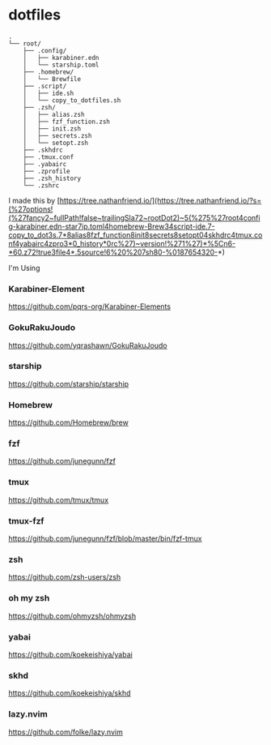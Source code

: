 # dotfiles

```
.
└── root/
    ├── .config/
    │   ├── karabiner.edn
    │   └── starship.toml
    ├── .homebrew/
    │   └── Brewfile
    ├── .script/
    │   ├── ide.sh
    │   └── copy_to_dotfiles.sh
    ├── .zsh/
    │   ├── alias.zsh
    │   ├── fzf_function.zsh
    │   ├── init.zsh
    │   ├── secrets.zsh
    │   └── setopt.zsh
    ├── .skhdrc
    ├── .tmux.conf
    ├── .yabairc
    ├── .zprofile
    ├── .zsh_history
    └── .zshrc
```

I made this by [https://tree.nathanfriend.io/](https://tree.nathanfriend.io/?s=(%27options!(%27fancy2~fullPath!false~trailingSla72~rootDot2)~5(%275%27root4config-karabiner.edn-star7ip.toml4homebrew-Brew34script-ide.7-copy_to_dot3s.7*8alias8fzf_function8init8secrets8setopt04skhdrc4tmux.conf4yabairc4zpro3*0_history*0rc%27)~version!%271%27)*%5Cn6-*60.z72!true3file4*.5source!6%20%207sh80-%0187654320-*)

I'm Using

### Karabiner-Element
https://github.com/pqrs-org/Karabiner-Elements

### GokuRakuJoudo
https://github.com/yqrashawn/GokuRakuJoudo

### starship
https://github.com/starship/starship

### Homebrew
https://github.com/Homebrew/brew

### fzf
https://github.com/junegunn/fzf

### tmux
https://github.com/tmux/tmux

### tmux-fzf
https://github.com/junegunn/fzf/blob/master/bin/fzf-tmux

### zsh
https://github.com/zsh-users/zsh

### oh my zsh
https://github.com/ohmyzsh/ohmyzsh

### yabai
https://github.com/koekeishiya/yabai

### skhd
https://github.com/koekeishiya/skhd

### lazy.nvim
https://github.com/folke/lazy.nvim
